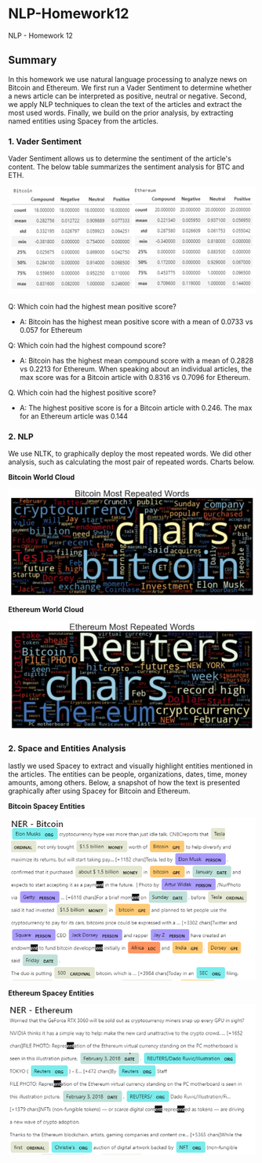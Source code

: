 











# NLP-Homework12
NLP - Homework 12

## Summary

In this homework we use natural language processing to analyze news on Bitcoin and Ethereum. We first run a Vader Sentiment to determine whether a news article can be interpreted as positive, neutral or negative. Second, we apply NLP techniques to clean the text of the articles and extract the most used words. Finally, we build on the prior analysis, by extracting named entities using Spacey from the articles. 


### 1. Vader Sentiment 

Vader Sentiment allows us to determine the sentiment of the article's content. The below table summarizes the sentiment analysis for BTC and ETH.

![address](Images/vader_sentiment.png)

Q: Which coin had the highest mean positive score?

* A: Bitcoin has the highest mean positive score with a mean of 0.0733 vs 0.057 for Ethereum

Q: Which coin had the highest compound score?

* A: Bitcoin has the highest mean compound score with a mean of 0.2828 vs 0.2213 for Ethereum. When speaking about an individual articles, the max score was for a Bitcoin article with 0.8316 vs 0.7096 for Ethereum.

Q. Which coin had the highest positive score?

* A: The highest positive score is for a Bitcoin article with 0.246. The max for an Ethereum article was 0.144


### 2. NLP

We use NLTK, to graphically deploy the most repeated words. We did other analysis, such as calculating the most pair of repeated words. Charts below. 


**Bitcoin World Cloud**

![deploy](Images/bitcoin_wc.png)  


**Ethereum World Cloud**

![transfer](Images/ethereum_wc.png)   


### 2. Space and Entities Analysis

lastly we used Spacey to extract and visually highlight entities mentioned in the articles. The entities can be people, organizations, dates, time, money amounts, among others. Below, a snapshot of how the text is presented graphically after using Spacey for Bitcoin and Ethereum. 

**Bitcoin Spacey Entities**

![address](Images/bitcoin_spacey.png)

**Ethereum Spacey Entities**

![deployed](Images/ethereum_spacey.png)

